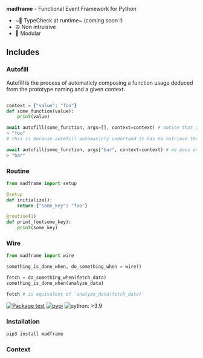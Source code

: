 **madframe** - Functional Event Framework for Python
- ~💢 TypeCheck at runtime~ (coming soon !)
- ☮️ Non intruisive
- 💪 Modular

## Includes

### Autofill

Autofill is the process of automaticly composing a function usage deduced from the prototype naming and a given context.

```python

context = {"value": "foo"}
def some_function(value):
    print(value)

await autofill(some_function, args=[], context=context) # notice that we don't pass any argument
> "foo"
# this is because autofill automaticly undertand it has to retrieve the value from context if you don't specify the value

await autofill(some_function, args["bar", context=context) # we pass an argument
> "bar"

```
  
### Routine
  
```python
from madframe import setup

@setup
def initialize():
    return {"some_key": "foo"}

@routine(1)
def print_foo(some_key):
    print(some_key)
```

### Wire

```python
from madframe import wire

something_is_done_when, do_something_when = wire()

fetch = do_something_when(fetch_data)
something_is_done_when(analyze_data)

fetch # is equivalent of `analyze_data(fetch_data)`
```

[![Package test](https://github.com/6r17/madframe/actions/workflows/test.yml/badge.svg)](https://github.com/6r17/madframe/actions/workflows/test.yml)
[![pypi](https://img.shields.io/pypi/v/madframe)](https://pypi.org/project/madframe/)
![python: >3.9](https://img.shields.io/badge/python-%3E3.9-informational)
### Installation

```bash
pip3 install madframe
```

### Context
